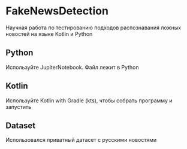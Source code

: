 # FakeNewsDetection
Научная работа по тестированию подходов распознавания ложных новостей на языке Kotlin и Python
## Python
Используйте JupiterNotebook. Файл лежит в Python
## Kotlin
Используйте Kotlin with Gradle (kts), чтобы собрать программу и запустить
## Dataset
Использовался приватный датасет с русскими новостями
